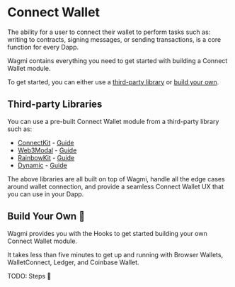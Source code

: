 # Connect Wallet

The ability for a user to connect their wallet to perform tasks such as: writing to contracts, signing messages, or sending transactions, is a core function for every Dapp.

Wagmi contains everything you need to get started with building a Connect Wallet module.

To get started, you can either use a [third-party library](#third-party-libraries) or [build your own](#build-your-own).

## Third-party Libraries

You can use a pre-built Connect Wallet module from a third-party library such as:

- [ConnectKit](https://docs.family.co/connectkit) - [Guide](https://docs.family.co/connectkit/getting-started)
- [Web3Modal](https://web3modal.com/) - [Guide](https://docs.walletconnect.com/web3modal/react/about)
- [RainbowKit](https://www.rainbowkit.com/) - [Guide](https://www.rainbowkit.com/docs/installation)
- [Dynamic](https://www.dynamic.xyz/) - [Guide](https://docs.dynamic.xyz/quickstart)

The above libraries are all built on top of Wagmi, handle all the edge cases around wallet connection, and provide a seamless Connect Wallet UX that you can use in your Dapp.

## Build Your Own 🚧

Wagmi provides you with the Hooks to get started building your own Connect Wallet module. 

It takes less than five minutes to get up and running with Browser Wallets, WalletConnect, Ledger, and Coinbase Wallet.

TODO: Steps 🚧